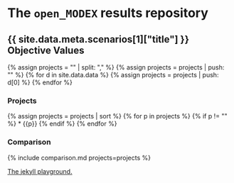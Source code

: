 ---
---

# The `open_MODEX` results repository

## {{ site.data.meta.scenarios[1]["title"] }} Objective Values

{% assign projects = "" | split: "," %}
{% assign projects = projects | push: "" %}
{% for d in site.data.data %}
  {% assign projects = projects | push: d[0] %}
{% endfor %}

### Projects

{% assign projects = projects | sort %}
{% for p in projects  %}
  {% if p != "" %} * {{p}} {% endif %}
{% endfor %}

### Comparison

{% include comparison.md projects=projects %}

[The jekyll playground.](playground.html)

